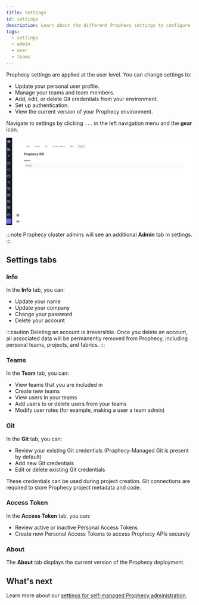 ```yaml
---
title: Settings
id: settings
description: Learn about the different Prophecy settings to configure
tags:
  - settings
  - admin
  - user
  - teams
---
```


Prophecy settings are applied at the user level. You can change settings to:

- Update your personal user profile.
- Manage your teams and team members.
- Add, edit, or delete Git credentials from your environment.
- Set up authentication.
- View the current version of your Prophecy environment.

Navigate to settings by clicking `...` in the left navigation menu and the **gear** icon.

![access-settings](img/Access_Settings_page.png)

:::note
Prophecy cluster admins will see an additional **Admin** tab in settings.
:::

## Settings tabs

### Info

In the **Info** tab, you can:

- Update your name
- Update your company
- Change your password
- Delete your account

:::caution
Deleting an account is irreversible. Once you delete an account, all associated data will be permanently removed from Prophecy, including personal teams, projects, and fabrics.
:::

### Teams

In the **Team** tab, you can:

- View teams that you are included in
- Create new teams
- View users in your teams
- Add users to or delete users from your teams
- Modify user roles (for example, making a user a team admin)

### Git

In the **Git** tab, you can:

- Review your existing Git credentials (Prophecy-Managed Git is present by default)
- Add new Git credentials
- Edit or delete existing Git credentials

These credentials can be used during project creation. Git connections are required to store Prophecy project metadata and code.

### Access Token

In the **Access Token** tab, you can:

- Review active or inactive Personal Access Tokens
- Create new Personal Access Tokens to access Prophecy APIs securely

### About

The **About** tab displays the current version of the Prophecy deployment.

## What's next

Learn more about our [settings for self-managed Prophecy administration](docs/administration/self-hosted/self-hosted.md).
